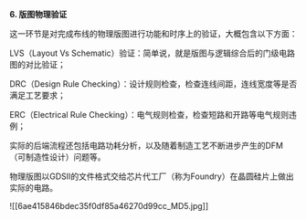 
**6. 版图物理验证**

这一环节是对完成布线的物理版图进行功能和时序上的验证，大概包含以下方面：

LVS（Layout Vs Schematic）验证：简单说，就是版图与逻辑综合后的门级电路图的对比验证；

DRC（Design Rule Checking）：设计规则检查，检查连线间距，连线宽度等是否满足工艺要求；

ERC（Electrical Rule Checking）：电气规则检查，检查短路和开路等电气规则违例；

实际的后端流程还包括电路功耗分析，以及随着制造工艺不断进步产生的DFM（可制造性设计）问题等。

物理版图以GDSII的文件格式交给芯片代工厂（称为Foundry）在晶圆硅片上做出实际的电路。

![[6ae415846bdec35f0df85a46270d99cc_MD5.jpg]]
